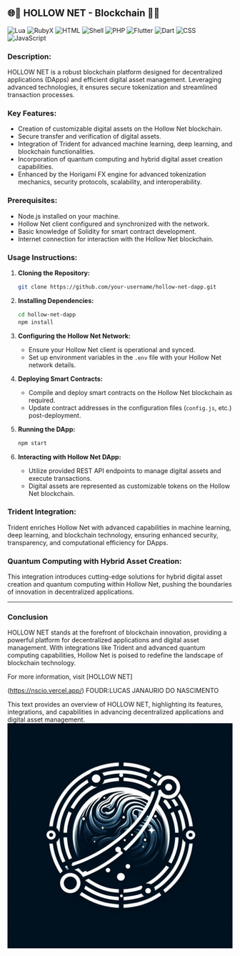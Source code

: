 ## 🌐🔱 HOLLOW NET - Blockchain 🔱🌐
![Lua](https://img.shields.io/badge/lua-%232C2D72.svg?style=for-the-badge&logo=lua&logoColor=white)
![RubyX](https://img.shields.io/badge/rubyX-%23CC342D.svg?style=for-the-badge&logo=rubyX&logoColor=white)
![HTML](https://img.shields.io/badge/html5-%23E34F26.svg?style=for-the-badge&logo=html5&logoColor=white)
![Shell](https://img.shields.io/badge/shell_script-%23121011.svg?style=for-the-badge&logo=gnu-bash&logoColor=white)
![PHP](https://img.shields.io/badge/php-%23777BB4.svg?style=for-the-badge&logo=php&logoColor=white)
![Flutter](https://img.shields.io/badge/flutter-%2302569B.svg?style=for-the-badge&logo=flutter&logoColor=white)
![Dart](https://img.shields.io/badge/dart-%230175C2.svg?style=for-the-badge&logo=dart&logoColor=white)
![CSS](https://img.shields.io/badge/css3-%231572B6.svg?style=for-the-badge&logo=css3&logoColor=white)
![JavaScript](https://img.shields.io/badge/javascript-%23F7DF1E.svg?style=for-the-badge&logo=javascript&logoColor=black)



### Description:
HOLLOW NET is a robust blockchain platform designed for decentralized applications (DApps) and efficient digital asset management. Leveraging advanced technologies, it ensures secure tokenization and streamlined transaction processes.

### Key Features:
- Creation of customizable digital assets on the Hollow Net blockchain.
- Secure transfer and verification of digital assets.
- Integration of Trident for advanced machine learning, deep learning, and blockchain functionalities.
- Incorporation of quantum computing and hybrid digital asset creation capabilities.
- Enhanced by the Horigami FX engine for advanced tokenization mechanics, security protocols, scalability, and interoperability.

### Prerequisites:
- Node.js installed on your machine.
- Hollow Net client configured and synchronized with the network.
- Basic knowledge of Solidity for smart contract development.
- Internet connection for interaction with the Hollow Net blockchain.

### Usage Instructions:

1. **Cloning the Repository:**
   ```sh
   git clone https://github.com/your-username/hollow-net-dapp.git
   ```

2. **Installing Dependencies:**
   ```sh
   cd hollow-net-dapp
   npm install
   ```

3. **Configuring the Hollow Net Network:**
   - Ensure your Hollow Net client is operational and synced.
   - Set up environment variables in the `.env` file with your Hollow Net network details.

4. **Deploying Smart Contracts:**
   - Compile and deploy smart contracts on the Hollow Net blockchain as required.
   - Update contract addresses in the configuration files (`config.js`, etc.) post-deployment.

5. **Running the DApp:**
   ```sh
   npm start
   ```

6. **Interacting with Hollow Net DApp:**
   - Utilize provided REST API endpoints to manage digital assets and execute transactions.
   - Digital assets are represented as customizable tokens on the Hollow Net blockchain.

### Trident Integration:
Trident enriches Hollow Net with advanced capabilities in machine learning, deep learning, and blockchain technology, ensuring enhanced security, transparency, and computational efficiency for DApps.

### Quantum Computing with Hybrid Asset Creation:
This integration introduces cutting-edge solutions for hybrid digital asset creation and quantum computing within Hollow Net, pushing the boundaries of innovation in decentralized applications.

---

### Conclusion

HOLLOW NET stands at the forefront of blockchain innovation, providing a powerful platform for decentralized applications and digital asset management. With integrations like Trident and advanced quantum computing capabilities, Hollow Net is poised to redefine the landscape of blockchain technology.

For more information, visit [HOLLOW NET]

(https://nscio.vercel.app/)
FOUDR:LUCAS JANAURIO DO NASCIMENTO 

This text provides an overview of HOLLOW NET, highlighting its features, integrations, and capabilities in advancing decentralized applications and digital asset management.
<img src="A.jpeg">
